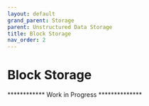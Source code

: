 ```yaml
---
layout: default
grand_parent: Storage
parent: Unstructured Data Storage
title: Block Storage
nav_order: 2
---
```



# Block Storage

************ Work in Progress **************